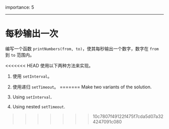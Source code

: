 importance: 5

---

# 每秒输出一次

编写一个函数 `printNumbers(from, to)`，使其每秒输出一个数字，数字在 `from ` 到 `to` 范围内。

<<<<<<< HEAD
使用以下两种方法来实现。

1. 使用 `setInterval`。
2. 使用递归 `setTimeout`。
=======
Make two variants of the solution.

1. Using `setInterval`.
2. Using nested `setTimeout`.
>>>>>>> 10c7807f49122f475f7cda5d07a324247091c080
